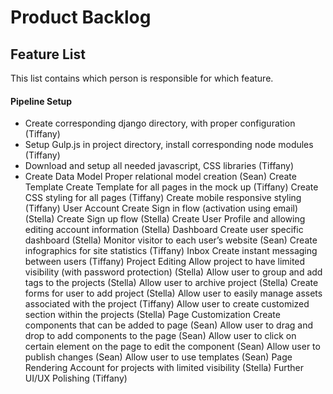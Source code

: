 # Product Backlog

## Feature List

This list contains which person is responsible for which feature. 

#### Pipeline Setup
- Create corresponding django directory, with proper configuration (Tiffany)
- Setup Gulp.js in project directory, install corresponding node modules (Tiffany)
- Download and setup all needed javascript, CSS libraries (Tiffany)
- Create Data Model
Proper relational model creation (Sean)
Create Template
Create Template for all pages in the mock up (Tiffany)
Create CSS styling for all pages (Tiffany)
Create mobile responsive styling (Tiffany)
User Account
Create Sign in flow (activation using email) (Stella)
Create Sign up flow (Stella)
Create User Profile and allowing editing account information (Stella)
Dashboard
Create user specific dashboard (Stella)
Monitor visitor to each user’s website (Sean)
Create infographics for site statistics (Tiffany)
Inbox
Create instant messaging between users (Tiffany)
Project Editing
Allow project to have limited visibility (with password protection) (Stella)
Allow user to group and add tags to the projects (Stella)
Allow user to archive project (Stella)
Create forms for user to add project (Stella)
Allow user to easily manage assets associated with the project (Tiffany)
Allow user to create customized section within the projects (Stella)
Page Customization
Create components that can be added to page (Sean)
Allow user to drag and drop to add components to the page (Sean)
Allow user to click on certain element on the page to edit the component (Sean)
Allow user to publish changes (Sean)
Allow user to use templates (Sean)
Page Rendering
Account for projects with limited visibility (Stella)
Further UI/UX Polishing (Tiffany)
